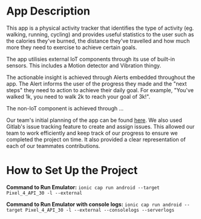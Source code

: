 # App Description

This app is a physical activity tracker that identifies the type of activity (eg. walking, running, cycling) and provides useful statistics to the user such as the calories they've burned, the distance they've travelled and how much more they need to exercise to achieve certain goals.

The app utilisies external IoT components through its use of built-in sensors. This includes a Motion detector and Vibration thingy.

The actionable insight is achieved through Alerts embedded throughout the app. The Alert informs the user of the progress they made and the "next steps" they need to action to achieve their daily goal. For example, "You've walked 1k, you need to walk 2k to reach your goal of 3k!".

The non-IoT component is achieved through ...

Our team's initial planning of the app can be found [here](https://myvuwac-my.sharepoint.com/:w:/g/personal/jaymejoan_myvuw_ac_nz/EXBOcLf7DhpMh6hCYpPeLJ8BCIGPOzCHU-kek1MzQ-gieA?e=4HftaS). We also used Gitlab's issue tracking feature to create and assign issues. This allowed our team to work efficiently and keep track of our progress to ensure we completed the project on time. It also provided a clear representation of each of our teammates contributions.


# How to Set Up the Project 


**Command to Run Emulator:** `ionic cap run android --target Pixel_4_API_30 -l --external`

**Command to Run Emulator with console logs:** `ionic cap run android --target Pixel_4_API_30 -l --external --consolelogs --serverlogs`



